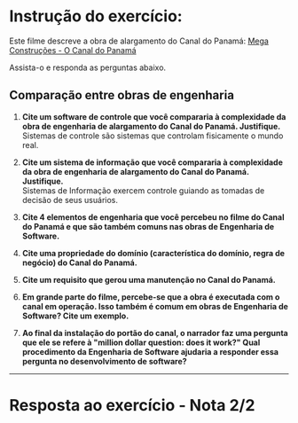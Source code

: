 # Instrução do exercício:

Este filme descreve a obra de alargamento do Canal do Panamá:
[Mega Construções - O Canal do Panamá](https://www.youtube.com/watch?v=hAeN9SxWLEA)

Assista-o e responda as perguntas abaixo.

## Comparação entre obras de engenharia

1. **Cite um software de controle que você compararia à complexidade da obra de engenharia de alargamento do Canal do Panamá. Justifique.**  
   Sistemas de controle são sistemas que controlam fisicamente o mundo real. 

2. **Cite um sistema de informação que você compararia à complexidade da obra de engenharia de alargamento do Canal do Panamá. Justifique.**  
   Sistemas de Informação exercem controle guiando as tomadas de decisão de seus usuários. 

3. **Cite 4 elementos de engenharia que você percebeu no filme do Canal do Panamá e que são também comuns nas obras de Engenharia de Software.**

4. **Cite uma propriedade do domínio (característica do domínio, regra de negócio) do Canal do Panamá.**

5. **Cite um requisito que gerou uma manutenção no Canal do Panamá.**

6. **Em grande parte do filme, percebe-se que a obra é executada com o canal em operação. Isso também é comum em obras de Engenharia de Software? Cite um exemplo.**

7. **Ao final da instalação do portão do canal, o narrador faz uma pergunta que ele se refere à "million dollar question: does it work?" Qual procedimento da Engenharia de Software ajudaria a responder essa pergunta no desenvolvimento de software?**

---

# Resposta ao exercício - Nota 2/2
